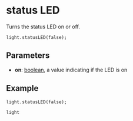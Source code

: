# status LED

Turns the status LED on or off.

```sig
light.statusLED(false);
```

## Parameters

* **on**: [boolean](/types/boolean), a value indicating if the LED is on

## Example

```blocks
light.statusLED(false);
```

```package
light
```
